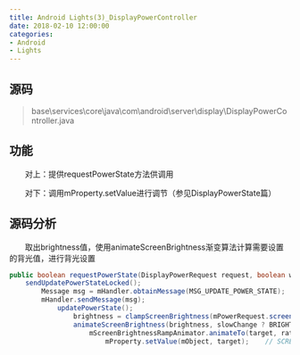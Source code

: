 ```yaml
---
title: Android Lights(3)_DisplayPowerController
date: 2018-02-10 12:00:00
categories: 
- Android
- Lights
---
```


## 源码

> base\services\core\java\com\android\server\display\DisplayPowerController.java

## 功能

　　对上：提供requestPowerState方法供调用

　　对下：调用mProperty.setValue进行调节（参见DisplayPowerState篇）
<!-- more -->
## 源码分析

　　取出brightness值，使用animateScreenBrightness渐变算法计算需要设置的背光值，进行背光设置
```java
public boolean requestPowerState(DisplayPowerRequest request, boolean waitForNegativeProximity)
    sendUpdatePowerStateLocked();
        Message msg = mHandler.obtainMessage(MSG_UPDATE_POWER_STATE);
        mHandler.sendMessage(msg);
            updatePowerState();
                brightness = clampScreenBrightness(mPowerRequest.screenBrightness);    // 取出brightness值
                animateScreenBrightness(brightness, slowChange ? BRIGHTNESS_RAMP_RATE_SLOW : BRIGHTNESS_RAMP_RATE_FAST);    // 渐变
                    mScreenBrightnessRampAnimator.animateTo(target, rate);
                        mProperty.setValue(mObject, target);    // SCREEN_BRIGHTNESS.setValue
``` 
